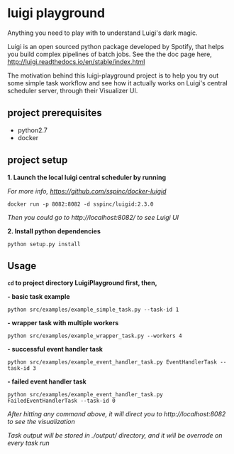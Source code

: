 # luigi playground

Anything you need to play with to understand Luigi's dark magic.

Luigi is an open sourced python package developed by Spotify, that helps 
 you build complex pipelines of batch jobs. See the the doc page here,
 http://luigi.readthedocs.io/en/stable/index.html
 
The motivation behind this luigi-playground project is to help you try out some simple task workflow and see how it actually works on Luigi's central scheduler server, through their Visualizer UI. 

## project prerequisites

* python2.7
* docker

## project setup

**1. Launch the local luigi central scheduler by running**

*For more info, https://github.com/sspinc/docker-luigid*
```
docker run -p 8082:8082 -d sspinc/luigid:2.3.0
```
*Then you could go to http://localhost:8082/ to see Luigi UI*


**2. Install python dependencies**
```
python setup.py install
```

## Usage

**`cd` to project directory LuigiPlayground first, then,**

**- basic task example** 
```
python src/examples/example_simple_task.py --task-id 1
```

**- wrapper task with multiple workers** 
```
python src/examples/example_wrapper_task.py --workers 4
```

**- successful event handler task** 
```
python src/examples/example_event_handler_task.py EventHandlerTask --task-id 3
```

**- failed event handler task** 
```
python src/examples/example_event_handler_task.py FailedEventHandlerTask --task-id 0
```


*After hitting any command above, it will direct you to <a>http://localhost:8082</a> to see the visualization*

*Task output will be stored in ./output/ directory, and it will be overrode on every task run*
